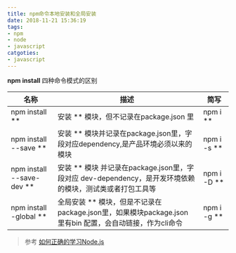 ```yaml
---
title: npm命令本地安装和全局安装
date: 2018-11-21 15:36:19
tags: 
- npm
- node
- javascript
catgoties:
- javascript
---
```


**npm install** 四种命令模式的区别

<!-- more -->

| 名称                      | 描述                                                                                                     | 简写        |
| ------------------------- | -------------------------------------------------------------------------------------------------------- | ----------- |
| npm install **            | 安装 ** 模块，但不记录在package.json 里                                                                  | npm i **    |
| npm install --save **     | 安装 ** 模块并记录在package.json里，字段对应dependency,是产品环境必须以来的模块                          | npm i -s ** |
| npm install --save-dev ** | 安装 ** 模块 并记录在package.json里，字段对应 dev-dependency，是开发环境依赖的模块，测试类或者打包工具等 | npm i -D ** |
| npm install -global **    | 全局安装 ** 模块，但是不记录在package.json里，如果模块package.json 里有bin 配置，会自动链接，作为cli命令 | npm i -g ** |

> 参考 [如何正确的学习Node.js](https://i5ting.github.io/How-to-learn-node-correctly/#1090203)
